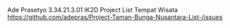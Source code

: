 Ade Prasetyo
3.34.21.3.01 IK2D
Project List Tempat Wisata
https://github.com/adepras/Project-Taman-Bunga-Nusantara-List-/issues
